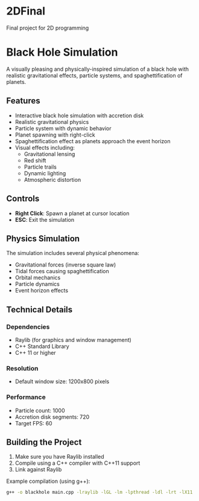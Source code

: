 # 2DFinal
Final project for 2D programming 
# Black Hole Simulation

A visually pleasing and physically-inspired simulation of a black hole with realistic gravitational effects, particle systems, and spaghettification of planets.

## Features

- Interactive black hole simulation with accretion disk
- Realistic gravitational physics
- Particle system with dynamic behavior
- Planet spawning with right-click
- Spaghettification effect as planets approach the event horizon
- Visual effects including:
  - Gravitational lensing
  - Red shift
  - Particle trails
  - Dynamic lighting
  - Atmospheric distortion

## Controls

- **Right Click**: Spawn a planet at cursor location
- **ESC**: Exit the simulation

## Physics Simulation

The simulation includes several physical phenomena:
- Gravitational forces (inverse square law)
- Tidal forces causing spaghettification
- Orbital mechanics
- Particle dynamics
- Event horizon effects

## Technical Details

### Dependencies
- Raylib (for graphics and window management)
- C++ Standard Library
- C++ 11 or higher

### Resolution
- Default window size: 1200x800 pixels

### Performance
- Particle count: 1000
- Accretion disk segments: 720
- Target FPS: 60

## Building the Project

1. Make sure you have Raylib installed
2. Compile using a C++ compiler with C++11 support
3. Link against Raylib

Example compilation (using g++):
```bash
g++ -o blackhole main.cpp -lraylib -lGL -lm -lpthread -ldl -lrt -lX11
